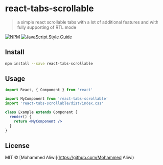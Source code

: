# react-tabs-scrollable

> a simple react scrollable tabs with a lot of additional features and with fully supporting of RTL mode

[![NPM](https://img.shields.io/npm/v/react-tabs-scrollable.svg)](https://www.npmjs.com/package/react-tabs-scrollable) [![JavaScript Style Guide](https://img.shields.io/badge/code_style-standard-brightgreen.svg)](https://standardjs.com)

## Install

```bash
npm install --save react-tabs-scrollable
```

## Usage

```jsx
import React, { Component } from 'react'

import MyComponent from 'react-tabs-scrollable'
import 'react-tabs-scrollable/dist/index.css'

class Example extends Component {
  render() {
    return <MyComponent />
  }
}
```

## License

MIT © [Mohammed Aliwi](https://github.com/Mohammed Aliwi)
